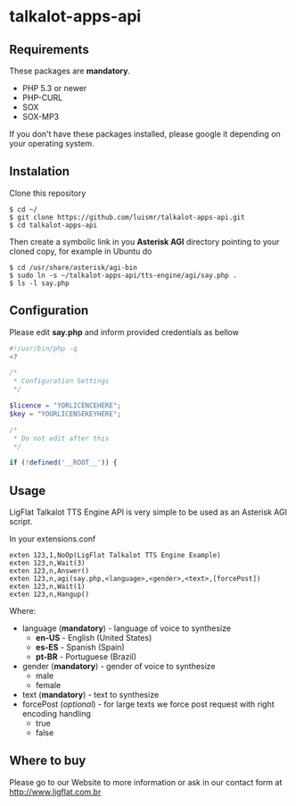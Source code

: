 # talkalot-apps-api

## Requirements

These packages are **mandatory**.

* PHP 5.3 or newer
* PHP-CURL
* SOX
* SOX-MP3

If you don't have these packages installed, please google it depending on your operating system.

## Instalation

Clone this repository
```
$ cd ~/
$ git clone https://github.com/luismr/talkalot-apps-api.git
$ cd talkalot-apps-api
```

Then create a symbolic link in you **Asterisk AGI** directory pointing to your cloned copy, for example in Ubuntu do

```
$ cd /usr/share/asterisk/agi-bin
$ sudo ln -s ~/talkalot-apps-api/tts-engine/agi/say.php .
$ ls -l say.php
```
## Configuration

Please edit **say.php** and inform provided credentials as bellow

```php
#!/usr/bin/php -q
<?

/*
 * Configuration Settings
 */

$licence = "YORLICENCEHERE";
$key = "YOURLICENSEKEYHERE";

/*
 * Do not edit after this
 */

if (!defined('__ROOT__')) {

```

## Usage

LigFlat Talkalot TTS Engine API is very simple to be used as an Asterisk AGI script.

In your extensions.conf
```
exten 123,1,NoOp(LigFlat Talkalot TTS Engine Example)
exten 123,n,Wait(3)
exten 123,n,Answer()
exten 123,n,agi(say.php,<language>,<gender>,<text>,[forcePost])
exten 123,n,Wait(1)
exten 123,n,Hangup()
```

Where:

- language (**mandatory**) - language of voice to synthesize
   - **en-US** - English (United States)
   - **es-ES** - Spanish (Spain)
   - **pt-BR** - Portuguese (Brazil)
- gender (**mandatory**) - gender of voice to synthesize
   - male
   - female
- text (**mandatory**) - text to synthesize 
- forcePost (*optional*) - for large texts we force post request with right encoding handling
   - true
   - false

## Where to buy

Please go to our Website to more information or ask in our contact form at http://www.ligflat.com.br
